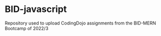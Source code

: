 # BID-javascript
 Repository used to upload CodingDojo assignments from the BID-MERN Bootcamp of 2022/3
